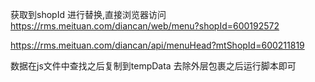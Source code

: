 <!--
 * @Author: your name
 * @Date: 2021-03-18 17:01:06
 * @LastEditTime: 2021-04-13 14:55:45
 * @LastEditors: Please set LastEditors
 * @Description: In User Settings Edit
 * @FilePath: /crawling/美团扫码点餐(rms.meituan)/merchantInfos/README.md
-->
获取到shopId 进行替换,直接浏览器访问
https://rms.meituan.com/diancan/web/menu?shopId=600192572


https://rms.meituan.com/diancan/api/menuHead?mtShopId=600211819

数据在js文件中查找之后复制到tempData 去除外层包裹之后运行脚本即可